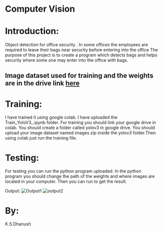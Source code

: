 # Computer Vision
# Introduction:
Object detection for office security . In some offices the employees are required to leave their bags near security before entering into the office The purpose of this project is to create a program which detects bags and helps security where some one may enter into the office with bags.
## Image dataset used for training and the weights are in the drive link [here](https://drive.google.com/drive/folders/1ownKYLXUIceoStnBa62FkhiF9JL2z_ri?usp=sharing)

# Training:
I have trained it using google colab. I have uploaded the Train_YoloV3_.ipynb folder. For training you should link your google drive in colab. You should create a folder called yolov3 in google drive. You should upload your image dataset named images.zip inside the yolov3 folder.Then using colab just run the training file.

# Testing:
For testing you can run the python program uploaded. In the python program you should change the path of the weights and where images are located in your computer. Then you can run to get the result.

Output:
![Output1](https://user-images.githubusercontent.com/68530371/89726623-f82e5b00-da39-11ea-8f8e-e262dfa36b09.PNG)
![output2](https://user-images.githubusercontent.com/68530371/89726700-2ceee200-da3b-11ea-9015-cba45d554c93.PNG)


# By:
K.S.Dhanush




